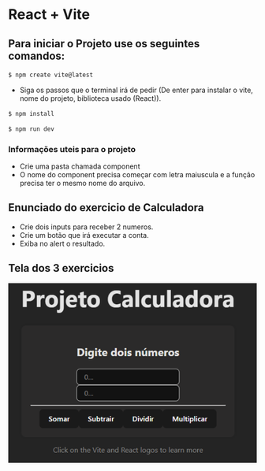# React + Vite

## Para iniciar o Projeto use os seguintes comandos:

```bash
$ npm create vite@latest
``` 
- Siga os passos que o terminal irá de pedir (De enter para instalar o vite, nome do projeto, biblioteca usado (React)).


```bash
$ npm install
``` 


```bash
$ npm run dev
``` 

### Informações uteis para o projeto

- Crie uma pasta chamada component
- O nome do component precisa começar com letra maiuscula e a função precisa ter o mesmo nome do arquivo.

## Enunciado do exercicio de Calculadora

- Crie dois inputs para receber 2 numeros.
- Crie um botão que irá executar a conta.
- Exiba no alert o resultado.


## Tela dos 3 exercicios

<div> 
 <img src="./src/assets/tela-calculadora.png">
</div>